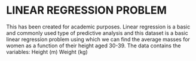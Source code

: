# LINEAR REGRESSION PROBLEM
This has been created for academic purposes.
Linear regression is a basic and commonly used type of predictive analysis and this dataset is a basic linear regression problem using which we can find the average masses for women as a function of their height aged 30-39.
The data contains the variables:
Height (m)
Weight (kg)
